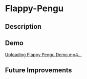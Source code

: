 # Flappy-Pengu

## Description


## Demo

[Uploading Flappy Pengu Demo.mp4…](https://github.com/abhiverma13/Flappy-Pengu/assets/117491988/63da51c2-0e98-4335-9eb8-3604ee390d31)

## Future Improvements
